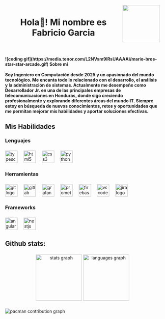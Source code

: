 <img align="right" height="121" src="https://i.pinimg.com/originals/e5/56/ab/e556abe60be7421d18de3d911f6bb958.gif"  />

###

<h1 align="center">Hola👋! Mi nombre es Fabricio Garcia</h1>

###

<br clear="both">

<h4 align="left">![coding gif](https://media.tenor.com/L2NVsm9IRsUAAAAi/mario-bros-star-star-arcade.gif) Sobre mi<br><br>   Soy Ingeniero en Computación    desde 2025 y un apasionado del mundo tecnológico. Me encanta todo lo relacionado con el desarrollo, el análisis y la administración de sistemas. Actualmente me desempeño como Desarrollador Jr. en una de las principales empresas de telecomunicaciones en Honduras, donde sigo creciendo profesionalmente y explorando diferentes áreas del mundo IT. Siempre estoy en búsqueda de nuevos conocimientos, retos y oportunidades que me permitan mejorar mis habilidades y aportar soluciones efectivas.</h4>

###

<h2 align="left">Mis Habilidades</h2>

###

<h3 align="left">Lenguajes</h3>

###

<div align="left">
  <img src="https://cdn.jsdelivr.net/gh/devicons/devicon/icons/typescript/typescript-original.svg" height="40" alt="typescript logo"  />
  <img width="12" />
  <img src="https://cdn.jsdelivr.net/gh/devicons/devicon/icons/html5/html5-original.svg" height="40" alt="html5 logo"  />
  <img width="12" />
  <img src="https://cdn.jsdelivr.net/gh/devicons/devicon/icons/css3/css3-original.svg" height="40" alt="css3 logo"  />
  <img width="12" />
  <img src="https://cdn.jsdelivr.net/gh/devicons/devicon/icons/python/python-original.svg" height="40" alt="python logo"  />
</div>

###

<h3 align="left">Herramientas</h3>

###

<div align="left">
  <img src="https://cdn.jsdelivr.net/gh/devicons/devicon/icons/git/git-original.svg" height="40" alt="git logo"  />
  <img width="12" />
  <img src="https://cdn.jsdelivr.net/gh/devicons/devicon/icons/gitlab/gitlab-original.svg" height="40" alt="gitlab logo"  />
  <img width="12" />
  <img src="https://cdn.jsdelivr.net/gh/devicons/devicon/icons/grafana/grafana-original.svg" height="40" alt="grafana logo"  />
  <img width="12" />
  <img src="https://cdn.jsdelivr.net/gh/devicons/devicon/icons/prometheus/prometheus-original.svg" height="40" alt="prometheus logo"  />
  <img width="12" />
  <img src="https://cdn.jsdelivr.net/gh/devicons/devicon/icons/firebase/firebase-plain.svg" height="40" alt="firebase logo"  />
  <img width="12" />
  <img src="https://cdn.jsdelivr.net/gh/devicons/devicon/icons/vscode/vscode-original.svg" height="40" alt="vscode logo"  />
  <img width="12" />
  <img src="https://cdn.jsdelivr.net/gh/devicons/devicon/icons/jira/jira-original.svg" height="40" alt="jira logo"  />
</div>

###

<h3 align="left">Frameworks</h3>

###

<div align="left">
  <img src="https://cdn.jsdelivr.net/gh/devicons/devicon/icons/angularjs/angularjs-original.svg" height="40" alt="angularjs logo"  />
  <img width="12" />
  <img src="https://cdn.jsdelivr.net/gh/devicons/devicon/icons/nestjs/nestjs-original.svg" height="40" alt="nestjs logo"  />
</div>

###

<h2 align="left">Github stats:</h2>

###

<div align="center">
  <img src="https://github-readme-stats.vercel.app/api?username=FabriGarcia2002&hide_title=false&hide_rank=false&show_icons=true&include_all_commits=true&count_private=true&disable_animations=false&theme=dracula&locale=en&hide_border=false&order=1" height="150" alt="stats graph"  />
  <img src="https://github-readme-stats.vercel.app/api/top-langs?username=FabriGarcia2002&locale=en&hide_title=false&layout=compact&card_width=320&langs_count=5&theme=dracula&hide_border=false&order=2" height="150" alt="languages graph"  />
</div>

###

<picture>
  <source media="(prefers-color-scheme: dark)" srcset="https://raw.githubusercontent.com/FabriGarcia2002/FabriGarcia2002/output/pacman-contribution-graph-dark.svg">
  <source media="(prefers-color-scheme: light)" srcset="https://raw.githubusercontent.com/FabriGarcia2002/FabriGarcia2002/output/pacman-contribution-graph.svg">
  <img alt="pacman contribution graph" src="https://raw.githubusercontent.com/FabriGarcia2002/FabriGarcia2002/output/pacman-contribution-graph.svg">
</picture>

###

